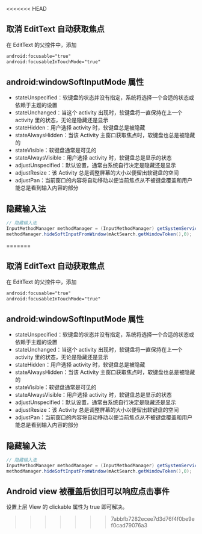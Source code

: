 <<<<<<< HEAD
## 取消 EditText 自动获取焦点
在 EditText 的父控件中，添加
```xml
android:focusable="true"
android:focusableInTouchMode="true"
```
## android:windowSoftInputMode 属性
- stateUnspecified：软键盘的状态并没有指定，系统将选择一个合适的状态或依赖于主题的设置
- stateUnchanged：当这个 activity 出现时，软键盘将一直保持在上一个 activity 里的状态，无论是隐藏还是显示
- stateHidden：用户选择 activity 时，软键盘总是被隐藏
- stateAlwaysHidden：当该 Activity 主窗口获取焦点时，软键盘也总是被隐藏的
- stateVisible：软键盘通常是可见的
- stateAlwaysVisible：用户选择 activity 时，软键盘总是显示的状态
- adjustUnspecified：默认设置，通常由系统自行决定是隐藏还是显示
- adjustResize：该 Activity 总是调整屏幕的大小以便留出软键盘的空间
- adjustPan：当前窗口的内容将自动移动以便当前焦点从不被键盘覆盖和用户能总是看到输入内容的部分

## 隐藏输入法
```java
// 隐藏输入法
InputMethodManager methodManager = (InputMethodManager) getSystemService(INPUT_METHOD_SERVICE);
methodManager.hideSoftInputFromWindow(mActSearch.getWindowToken(),0);
```
=======
## 取消 EditText 自动获取焦点
在 EditText 的父控件中，添加
```xml
android:focusable="true"
android:focusableInTouchMode="true"
```
## android:windowSoftInputMode 属性
- stateUnspecified：软键盘的状态并没有指定，系统将选择一个合适的状态或依赖于主题的设置
- stateUnchanged：当这个 activity 出现时，软键盘将一直保持在上一个 activity 里的状态，无论是隐藏还是显示
- stateHidden：用户选择 activity 时，软键盘总是被隐藏
- stateAlwaysHidden：当该 Activity 主窗口获取焦点时，软键盘也总是被隐藏的
- stateVisible：软键盘通常是可见的
- stateAlwaysVisible：用户选择 activity 时，软键盘总是显示的状态
- adjustUnspecified：默认设置，通常由系统自行决定是隐藏还是显示
- adjustResize：该 Activity 总是调整屏幕的大小以便留出软键盘的空间
- adjustPan：当前窗口的内容将自动移动以便当前焦点从不被键盘覆盖和用户能总是看到输入内容的部分

## 隐藏输入法
```java
// 隐藏输入法
InputMethodManager methodManager = (InputMethodManager) getSystemService(INPUT_METHOD_SERVICE);
methodManager.hideSoftInputFromWindow(mActSearch.getWindowToken(),0);
```
## Android view 被覆盖后依旧可以响应点击事件
设置上层 View 的 clickable 属性为 true 即可解决。
>>>>>>> 7abbfb7282ecee7d3d76f4f0be9ef0cad79076a3
